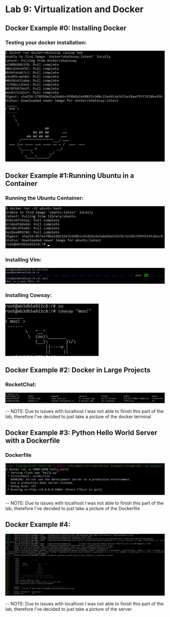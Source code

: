 # Lab 9: Virtualization and Docker

## Docker Example #0: Installing Docker

### Testing your docker installation:
![lab9_example0.jpg](lab9_example0.jpg)

## Docker Example #1:Running Ubuntu in a Container

### Running the Ubuntu Container:
![lab9_example1_part1.jpg](lab9_example1_part1.jpg)

### Installing Vim:
![lab9_example1_part2.jpg](lab9_example1_part2.jpg)

### Installing Cowsay:
![lab9_example1_part3.jpg](lab9_example1_part3.jpg)


## Docker Example #2: Docker in Large Projects

### RocketChat:
![lab9_example2.jpg](lab9_example2.jpg)

-- NOTE: Due to issues with localhost I was not able to finish this part of the lab, therefore I've decided to just take a picture of the docker terminal

## Docker Example #3: Python Hello World Server with a Dockerfile

### Dockerfile
![lab9_example3.jpg](lab9_example3.jpg)

-- NOTE: Due to issues with localhost I was not able to finish this part of the lab, therefore I've decided to just take a picture of the Dockerfile

## Docker Example #4:

![lab9_example4.jpg](lab9_example4.jpg)

-- NOTE: Due to issues with localhost I was not able to finish this part of the lab, therefore I've decided to just take a picture of the server 
